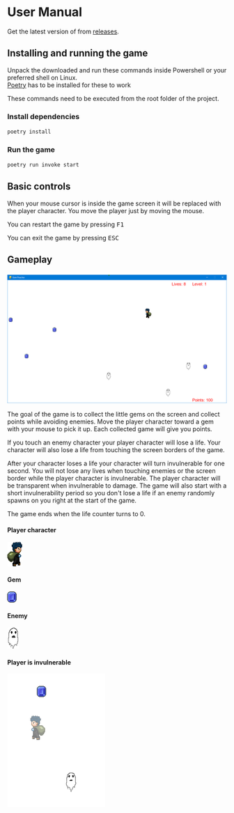 # User Manual

Get the latest version of from [releases](https://github.com/hojahoja/Gem-Poacher/releases).

## Installing and running the game

Unpack the downloaded and run these commands inside Powershell or your preferred shell on Linux. \
[Poetry](https://python-poetry.org/docs/) has to be installed for these to work

These commands need to be executed from the root folder of the project.

### Install dependencies

```sh
poetry install
```

### Run the game

```sh
poetry run invoke start
```

## Basic controls

When your mouse cursor is inside the game screen it will be replaced with the player character.
You move the player just by moving the mouse.

You can restart the game by pressing  <kbd>F1</kbd>

You can exit the game by pressing <kbd>ESC</kbd>

## Gameplay

![image of main game screen](images/base_game.png)

The goal of the game is to collect the little gems on the screen and collect points
while avoiding enemies. Move the player character toward a gem with your mouse to
pick it up. Each collected game will give you points.

If you touch an enemy character your player character will lose a life.
Your character will also lose a life from touching the screen borders of the game.

After your character loses a life your character will turn invulnerable for one second.
You will not lose any lives when touching enemies or the screen border while the player
character is invulnerable. The player character will be transparent when invulnerable to
damage. The game will also start with a short invulnerability period so you don't lose a
life if an enemy randomly spawns on you right at the start of the game.

The game ends when the life counter turns to 0.

#### Player character

![image of player character](../src/assets/thief_right_facing.png)

#### Gem

![image of player a blue gem](../src/assets/sapphire.png)

#### Enemy

![image of enemy character](../src/assets/ghost_frame_1.png)

#### Player is invulnerable

![picture of opaque player in the game](images/invulnerability.png)
